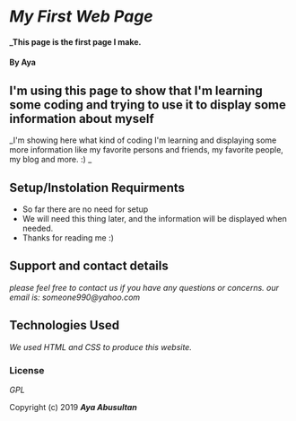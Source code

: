 # _My First Web Page_

#### _This page is the first page I make.
#### By Aya

## I'm using this page to show that I'm learning some coding and trying to use it to display some information about myself

_I'm showing here what kind of coding I'm learning and displaying some more information like my favorite persons and friends, my favorite people, my blog and more. :) _


## Setup/Instolation Requirments

* So far there are no need for setup
* We will need this thing later, and the information will be displayed when needed.
* Thanks for reading me :)

## Support and contact details
_please feel free to contact us if you have any questions or concerns._
_our email is: someone990@yahoo.com_

## Technologies Used
_We used HTML and CSS to produce this website._

### License
*GPL*

Copyright (c) 2019 **_Aya Abusultan_**
